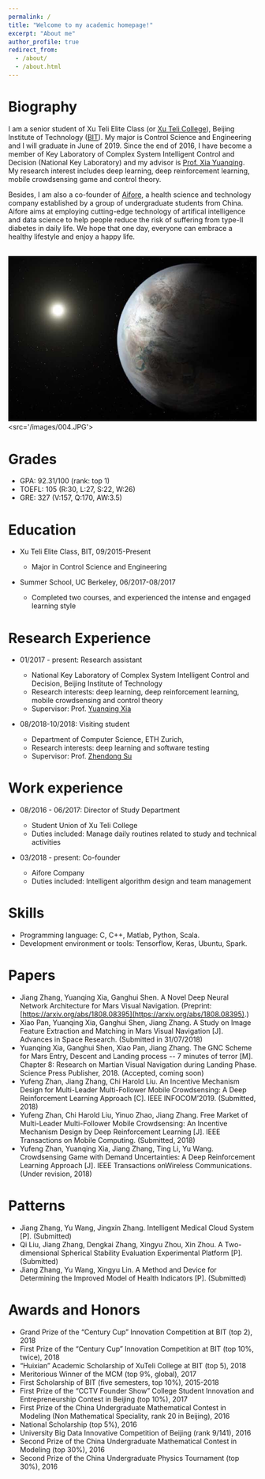 ```yaml
---
permalink: /
title: "Welcome to my academic homepage!"
excerpt: "About me"
author_profile: true
redirect_from: 
  - /about/
  - /about.html
---
```


Biography
=========
I am a senior student of Xu Teli Elite Class (or [Xu Teli College](http://admission.bit.edu.cn/colleges/xtl.html)), Beijing Institute of Technology ([BIT](http://www.bit.edu.cn/)). My major is Control Science and Engineering and I will graduate in June of 2019. Since the end of 2016, I have become a member of Key Laboratory of Complex System Intelligent Control and Decision (National Key Laboratory) and my advisor is [Prof. Xia Yuanqing](http://ac.bit.edu.cn/szdw/jsdw/20150206132638749920/20150206132641418489/index.htm). My research interest includes deep learning, deep reinforcement learning, mobile crowdsensing game and control theory.

Besides, I am also a co-founder of [Aifore](https://mp.weixin.qq.com/s/cUBhVSVa46Yoci6ImF6rSQ), a health science and technology company established by a group of undergraduate students from China. Aifore aims at employing cutting-edge technology of artifical intelligence and data science to help people reduce the risk of suffering from type-II diabetes in daily life. We hope that one day, everyone can embrace a healthy lifestyle and enjoy a happy life. 

<br/><img src='/images/004.JPG'><src='/images/004.JPG'>

Grades
======
* GPA: 92.31/100 (rank: top 1)
* TOEFL: 105 (R:30, L:27, S:22, W:26)
* GRE: 327 (V:157, Q:170, AW:3.5)

Education
=========
* Xu Teli Elite Class, BIT, 09/2015-Present
  * Major in Control Science and Engineering

* Summer School, UC Berkeley, 06/2017-08/2017
  * Completed two courses, and experienced the intense and engaged learning style

Research Experience
===================
* 01/2017 - present: Research assistant
   * National Key Laboratory of Complex System Intelligent Control and Decision, Beijing Institute of Technology
   * Research interests: deep learning, deep reinforcement learning, mobile crowdsensing and control theory
   * Supervisor: Prof. [Yuanqing Xia](https://scholar.google.com/citations?user=HtedN3oAAAAJ&hl=zh-CN&oi=ao)
  
* 08/2018-10/2018: Visiting student
  * Department of Computer Science, ETH Zurich, 
  * Research interests: deep learning and software testing
  * Supervisor: Prof. [Zhendong Su](https://scholar.google.com/citations?user=RivxoIcAAAAJ&hl=zh-CN&oi=ao)

Work experience
===============
* 08/2016 - 06/2017: Director of Study Department
  * Student Union of Xu Teli College
  * Duties included: Manage daily routines related to study and technical activities

* 03/2018 - present: Co-founder
  * Aifore Company
  * Duties included: Intelligent algorithm design and team management
  
Skills
======
* Programming language: C, C++, Matlab, Python, Scala.
* Development environment or tools: Tensorflow, Keras, Ubuntu, Spark.

Papers
======
* Jiang Zhang, Yuanqing Xia, Ganghui Shen. A Novel Deep Neural Network Architecture for
Mars Visual Navigation. (Preprint: [https://arxiv.org/abs/1808.08395](https://arxiv.org/abs/1808.08395).)
* Xiao Pan, Yuanqing Xia, Ganghui Shen, Jiang Zhang. A Study on Image Feature Extraction and Matching in Mars Visual Navigation [J]. Advances in Space Research. (Submitted in 31/07/2018)
* Yuanqing Xia, Ganghui Shen, Xiao Pan, Jiang Zhang. The GNC Scheme for Mars Entry, Descent and Landing process -- 7 minutes of terror [M]. Chapter 8: Research on Martian Visual Navigation during Landing Phase. Science Press Publisher, 2018. (Accepted, coming soon)
* Yufeng Zhan, Jiang Zhang, Chi Harold Liu. An Incentive Mechanism Design for Multi-Leader Multi-Follower Mobile Crowdsensing: A Deep Reinforcement Learning Approach [C]. IEEE INFOCOM’2019. (Submitted, 2018)
* Yufeng Zhan, Chi Harold Liu, Yinuo Zhao, Jiang Zhang. Free Market of Multi-Leader Multi-Follower Mobile Crowdsensing: An Incentive Mechanism Design by Deep Reinforcement Learning [J]. IEEE Transactions on Mobile Computing. (Submitted, 2018)
* Yufeng Zhan, Yuanqing Xia, Jiang Zhang, Ting Li, Yu Wang. Crowdsensing Game with Demand Uncertainties: A Deep Reinforcement Learning Approach [J]. IEEE Transactions onWireless Communications. (Under revision, 2018)

Patterns
========
* Jiang Zhang, Yu Wang, Jingxin Zhang. Intelligent Medical Cloud System [P]. (Submitted)
* Qi Liu, Jiang Zhang, Dengkai Zhang, Xingyu Zhou, Xin Zhou. A Two-dimensional Spherical Stability Evaluation Experimental Platform [P]. (Submitted)
* Jiang Zhang, Yu Wang, Xingyu Lin. A Method and Device for Determining the Improved
Model of Health Indicators [P]. (Submitted)

Awards and Honors
=================
* Grand Prize of the “Century Cup” Innovation Competition at BIT (top 2), 2018
* First Prize of the “Century Cup” Innovation Competition at BIT (top 10%, twice), 2018
* “Huixian” Academic Scholarship of XuTeli College at BIT (top 5), 2018
* Meritorious Winner of the MCM (top 9%, global), 2017
* First Scholarship of BIT (five semesters, top 10%), 2015-2018
* First Prize of the “CCTV Founder Show” College Student Innovation and Entrepreneurship Contest in Beijing (top 10%), 2017
* First Prize of the China Undergraduate Mathematical Contest in Modeling (Non Mathematical Speciality, rank 20 in Beijing), 2016
* National Scholarship (top 5%), 2016
* University Big Data Innovative Competition of Beijing (rank 9/141), 2016
* Second Prize of the China Undergraduate Mathematical Contest in Modeling (top 30%), 2016
* Second Prize of the China Undergraduate Physics Tournament (top 30%), 2016




